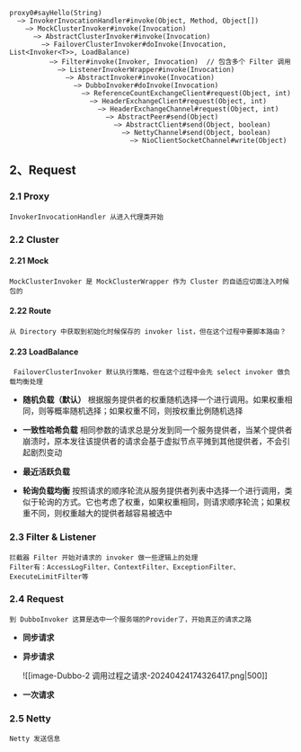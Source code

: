 ```text
proxy0#sayHello(String)
  —> InvokerInvocationHandler#invoke(Object, Method, Object[])
    —> MockClusterInvoker#invoke(Invocation)
      —> AbstractClusterInvoker#invoke(Invocation)
        —> FailoverClusterInvoker#doInvoke(Invocation, List<Invoker<T>>, LoadBalance)
          —> Filter#invoke(Invoker, Invocation)  // 包含多个 Filter 调用
            —> ListenerInvokerWrapper#invoke(Invocation)
              —> AbstractInvoker#invoke(Invocation)
                —> DubboInvoker#doInvoke(Invocation)
                  —> ReferenceCountExchangeClient#request(Object, int)
                    —> HeaderExchangeClient#request(Object, int)
                      —> HeaderExchangeChannel#request(Object, int)
                        —> AbstractPeer#send(Object)
                          —> AbstractClient#send(Object, boolean)
                            —> NettyChannel#send(Object, boolean)
                              —> NioClientSocketChannel#write(Object)
```


## 2、Request

### 2.1 Proxy

	InvokerInvocationHandler 从进入代理类开始

### 2.2 Cluster

#### 2.21 Mock

	MockClusterInvoker 是 MockClusterWrapper 作为 Cluster 的自适应切面注入时候包的

#### 2.22 Route

	从 Directory 中获取到初始化时候保存的 invoker list，但在这个过程中要脚本路由？

#### 2.23 LoadBalance

	 FailoverClusterInvoker 默认执行策略，但在这个过程中会先 select invoker 做负载均衡处理

- **随机负载（默认）**
	根据服务提供者的权重随机选择一个进行调用。如果权重相同，则等概率随机选择；如果权重不同，则按权重比例随机选择

- **一致性哈希负载**
	相同参数的请求总是分发到同一个服务提供者，当某个提供者崩溃时，原本发往该提供者的请求会基于虚拟节点平摊到其他提供者，不会引起剧烈变动

- **最近活跃负载**


-  **轮询负载均衡**
	按照请求的顺序轮流从服务提供者列表中选择一个进行调用，类似于轮询的方式。它也考虑了权重，如果权重相同，则请求顺序轮流；如果权重不同，则权重越大的提供者越容易被选中


### 2.3 Filter & Listener

	拦截器 Filter 开始对请求的 invoker 做一些逻辑上的处理
	Filter有：AccessLogFilter、ContextFilter、ExceptionFilter、ExecuteLimitFilter等

### 2.4 Request

	到 DubboInvoker 这算是选中一个服务端的Provider了，开始真正的请求之路

-  **同步请求**

-  **异步请求**

	![[image-Dubbo-2 调用过程之请求-20240424174326417.png|500]]


-  **一次请求**

### 2.5 Netty

	Netty 发送信息

